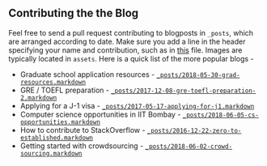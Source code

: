 ## Contributing the the Blog

Feel free to send a pull request contributing to blogposts in `_posts`, which are arranged according to date. Make sure you add a line in the header specifying your name and contribution, such as in [this](_posts/2017-05-17-applying-for-j1.markdown) file. Images are typically located in `assets`. Here is a quick list of the more popular blogs -

* Graduate school application resources - [`_posts/2018-05-30-grad-resources.markdown`](_posts/2018-05-30-grad-resources.markdown)
* GRE / TOEFL preparation - [`_posts/2017-12-08-gre-toefl-preparation-2.markdown`](_posts/2017-12-08-gre-toefl-preparation-2.markdown)
* Applying for a J-1 visa - [`_posts/2017-05-17-applying-for-j1.markdown`](_posts/2017-05-17-applying-for-j1.markdown)
* Computer science opportunities in IIT Bombay - [`_posts/2018-06-05-cs-opportunities.markdown`](_posts/2018-06-05-cs-opportunities.markdown)
* How to contribute to StackOverflow - [`_posts/2016-12-22-zero-to-established.markdown`](_posts/2016-12-22-zero-to-established.markdown)
* Getting started with crowdsourcing - [`_posts/2018-06-02-crowd-sourcing.markdown`](_posts/2018-06-02-crowd-sourcing.markdown)
